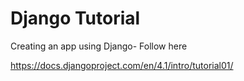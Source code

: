 # Django Tutorial

Creating an app using Django- Follow here

https://docs.djangoproject.com/en/4.1/intro/tutorial01/
